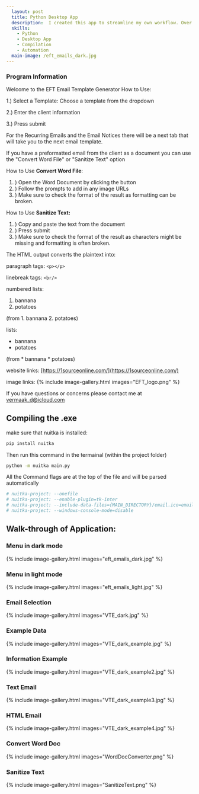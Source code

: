 ```yaml
---
  layout: post
  title: Python Desktop App
  description:  I created this app to streamline my own workflow. Over the course of the next 2 years it grew into a multifunctional productivity app.
  skills: 
    - Python
    - Desktop App
    - Compilation
    - Automation
  main-image: /eft_emails_dark.jpg
---
```



### Program Information

Welcome to the EFT Email Template Generator
How to Use:

1.) Select a Template: Choose a template from the dropdown

2.) Enter the client information

3.) Press submit

For the Recurring Emails and the Email Notices there will be a next tab that will take you to the next email template.

If you have a preformatted email from the client as a document you can use the "Convert Word File" or "Sanitize Text" option

How to Use **Convert Word File**:

1. ) Open the Word Document by clicking the button
2. ) Follow the prompts to add in any image URLs
3. ) Make sure to check the format of the result as formatting can be broken.

How to Use **Sanitize Text:**

1. ) Copy and paste the text from the document
2. ) Press submit
3. ) Make sure to check the format of the result as characters might be missing and formatting is often broken.

The HTML output converts the plaintext into:

paragraph tags: `<p></p>`

linebreak tags: `<br/>`

numbered lists:

1. bannana
2. potatoes

(from 1. bannana 2. potatoes)

lists:

* bannana
* potatoes

(from \* bannana \* potatoes)

website links: [https://1sourceonline.com/](https://1sourceonline.com/)

image links: {% include image-gallery.html images="EFT_logo.png" %}

If you have questions or concerns please contact me at [vermaak_d@icloud.com](mailto:vermaak_d@icloud.com)

## Compiling the .exe

make sure that nuitka is installed:

```bash
pip install nuitka
```

Then run this command in the termainal (within the project folder)

```bash
python -m nuitka main.py  
```

All the Command flags are at the top of the file and will be parsed automatically

```python
# nuitka-project: --onefile
# nuitka-project: --enable-plugin=tk-inter
# nuitka-project: --include-data-files={MAIN_DIRECTORY}/email.ico=email.ico
# nuitka-project: --windows-console-mode=disable
```

## Walk-through of Application:

### Menu in dark mode

{% include image-gallery.html images="eft_emails_dark.jpg" %}

### Menu in light mode

{% include image-gallery.html images="eft_emails_light.jpg" %}

### Email Selection

{% include image-gallery.html images="VTE_dark.jpg" %}

### Example Data

{% include image-gallery.html images="VTE_dark_example.jpg" %}

### Information Example

{% include image-gallery.html images="VTE_dark_example2.jpg" %}

### Text Email

{% include image-gallery.html images="VTE_dark_example3.jpg" %}

### HTML Email

{% include image-gallery.html images="VTE_dark_example4.jpg" %}

### Convert Word Doc

{% include image-gallery.html images="WordDocConverter.png" %}

### Sanitize Text

{% include image-gallery.html images="SanitizeText.png" %}
